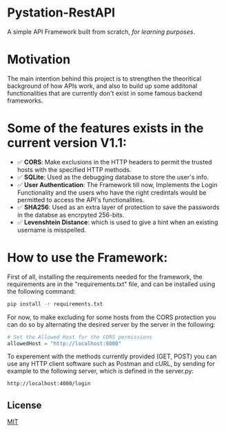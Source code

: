# Pystation-RestAPI
A simple API Framework built from scratch, *for learning purposes*.

# Motivation
The main intention behind this project is to strengthen the theoritical background of how APIs work, and also to build up some additonal functionalities that are currently don't exist in some famous backend frameworks.

# Some of the features exists in the current version V1.1:
- :white_check_mark: **CORS**: Make exclusions in the HTTP headers to permit the trusted hosts with the specified HTTP methods.
- :white_check_mark: **SQLite**: Used as the debugging database to store the user's info. 
- :white_check_mark: **User Authentication**: The Framework till now, Implements the Login Functionality and the users who have  the right credintals would be permitted to access the API's functionalities.
- :white_check_mark: **SHA256**:  Used as an extra layer of protection to save the passwords in the databse as encrpyted 256-bits.
- :white_check_mark: **Levenshtein Distance**: which is used to give a hint when an existing username is misspelled.

# How to use the Framework:
First of all, installing the requirements needed for the framework, the requirements are in the "requirements.txt" file, and can be installed using the following command:
``` bash
pip install -r requirements.txt
```
For now, to make excluding for some hosts from the CORS protection you can do so by alternating the desired server by the server in the following:
``` python
# Set the Allowed Host for the CORS permissions
allowedHost = "http://localhost:8000"
```

To experement with the methods currently provided (GET, POST) you can use any HTTP client software such as Postman and cURL, by sending for example to the following server, which is defined in the server.py:

``` bash
http://localhost:4000/login
```

## License

[MIT](https://choosealicense.com/licenses/mit/)
